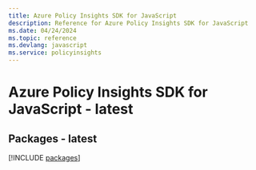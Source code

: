```yaml
---
title: Azure Policy Insights SDK for JavaScript
description: Reference for Azure Policy Insights SDK for JavaScript
ms.date: 04/24/2024
ms.topic: reference
ms.devlang: javascript
ms.service: policyinsights
---
```

# Azure Policy Insights SDK for JavaScript - latest
## Packages - latest
[!INCLUDE [packages](policy-insights-index.md)]
